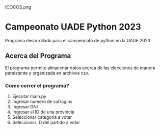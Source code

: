 !COCOS.png
# Campeonato UADE Python 2023
Programa desarrollado para el campeonato de python en la UADE 2023

## Acerca del Programa
El programa permite almacenar datos acerca de las elecciones de manera persistente y organizada en archivos csv.

### Como correr el programa?
1. Ejecutar main.py
2. Ingresar numero de sufragios
3. Ingresar DNI
4. Ingresar el ID de una provincia
5. Seleccionar categoria a votar
6. Seleccionar ID del partido a votar
